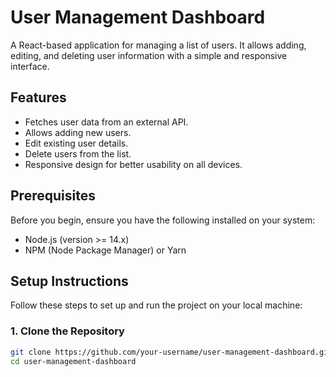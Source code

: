 # User Management Dashboard

A React-based application for managing a list of users. It allows adding, editing, and deleting user information with a simple and responsive interface.

## Features

- Fetches user data from an external API.
- Allows adding new users.
- Edit existing user details.
- Delete users from the list.
- Responsive design for better usability on all devices.

## Prerequisites

Before you begin, ensure you have the following installed on your system:

- Node.js (version >= 14.x)
- NPM (Node Package Manager) or Yarn

## Setup Instructions

Follow these steps to set up and run the project on your local machine:

### 1. Clone the Repository

```bash
git clone https://github.com/your-username/user-management-dashboard.git
cd user-management-dashboard